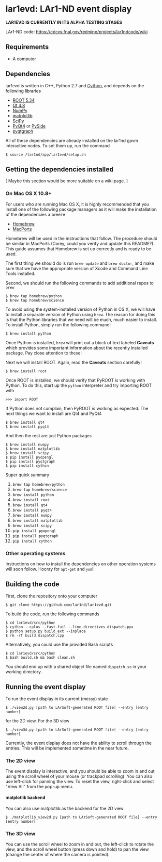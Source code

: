 lar1evd: LAr1-ND event display
==============================

**LAR1EVD IS CURRENTLY IN ITS ALPHA TESTING STAGES**

LAr1-ND code: https://cdcvs.fnal.gov/redmine/projects/lar1ndcode/wiki

Requirements
------------

- A computer

Dependencies
------------

lar1evd is written in C++, Python 2.7 and [Cython][cython], and depends
on the following libraries

- [ROOT 5.34][root]
- [Qt 4.8][qt]
- [NumPy][numpy]
- [matplotlib][matplotlib]
- [SciPy][scipy]
- [PyQt4][pyqt] or [PySide][pyside]
- [pyqtgraph][pyqtgraph]

All of these dependencies are already installed on the lar1nd gpvm
interactive nodes. To set them up, run the command

    $ source /lar1nd/app/lar1evd/setup.sh

Getting the dependencies installed
----------------------------------

[ Maybe this section would be more suitable on a wiki page. ]

### On Mac OS X 10.8+

For users who are running Mac OS X, it is highly recommended that you
install one of the following package managers as it will make the
installation of the dependencies a breeze

- [Homebrew][homebrew]
- [MacPorts][macports]

Homebrew will be used in the instructions that follow. The procedure
should be similar in MacPorts (Corey, could you verify and update this
README?). This guide assumes that Homebrew is set up correctly and is
ready to be used.

The first thing we should do is run `brew update` and `brew doctor`, and
make sure that we have the appropriate version of Xcode and Command Line
Tools installed.

Second, we should run the following commands to add additional repos to
`brew`

    $ brew tap homebrew/python
    $ brew tap homebrew/science

To avoid using the system-installed version of Python in OS X, we will
have to install a separate version of Python using `brew`. The reason
for doing this is that the Python libraries that we need will be much,
much easier to install. To install Python, simply run the following
command:

    $ brew install python

Once Python is installed, `brew` will print out a block of text labeled
**Caveats** which provides some important information about the recently
installed package. Pay close attention to these!

Next we will install ROOT. Again, read the **Caveats** section
carefully!

    $ brew install root

Once ROOT is installed, we should verify that PyROOT is working with
Python. To do this, start up the `python` interpreter and try importing
ROOT with

    >>> import ROOT

If Python does not complain, then PyROOT is working as expected. The
next things we want to install are Qt4 and PyQt4

    $ brew install qt4
    $ brew install pyqt4

And then the rest are just Python packages

    $ brew install numpy
    $ brew install matplotlib
    $ brew install scipy
    $ pip install pyopengl
    $ pip install pyqtgraph
    $ pip install cython

Super quick summary

1. `brew tap homebrew/python`
2. `brew tap homebrew/science`
3. `brew install python`
4. `brew install root`
5. `brew install qt4`
6. `brew install pyqt4`
7. `brew install numpy`
8. `brew install matplotlib`
9. `brew install scipy`
10. `pip install pyopengl`
11. `pip install pyqtgraph`
12. `pip install cython`

### Other operating systems

Instructions on how to install the dependencies on other operation
systems will soon follow. Hooray for `apt-get` and `yum`!

Building the code
-----------------

First, clone the repository onto your computer

    $ git clone https://github.com/lar1nd/lar1evd.git

To build the code, run the following commands

    $ cd lar1evd/src/python
    $ cython --cplus --fast-fail --line-directives dispatch.pyx
    $ python setup.py build_ext --inplace
    $ rm -rf build dispatch.cpp

Alternatively, you could use the provided Bash scripts

    $ cd lar1evd/src/python
    $ bash build.sh && bash clean.sh

You should end up with a shared object file named `dispatch.so` in your
working directory.

Running the event display
-------------------------

To run the event display in its current (messy) state

    $ ./view2d.py [path to LArSoft-generated ROOT file] --entry [entry number]

for the 2D view. For the 3D view

    $ ./view3d.py [path to LArSoft-generated ROOT file] --entry [entry number]

Currently, the event display does not have the ability to scroll through
the entries. This will be implemented sometime in the near future.

### The 2D view

The event display is interactive, and you should be able to zoom in and
out using the scroll wheel of your mouse (or trackpad scrolling). You
can also use left-click for panning the view. To reset the view,
right-click and select "View All" from the pop-up menu.

#### matplotlib backend

You can also use matplotlib as the backend for the 2D view

    $ ./matplotlib_view2d.py [path to LArSoft-generated ROOT file] --entry [entry number]

### The 3D view

You can use the scroll wheel to zoom in and out, the left-click to
rotate the view, and the scroll wheel button (press down and hold) to
pan the view (change the center of where the camera is pointed).


[root]:http://root.cern.ch
[qt]:https://qt-project.org
[numpy]:http://numpy.org
[matplotlib]:http://matplotlib.org
[scipy]:http://scipy.org
[pyqt]:http://riverbankcomputing.com/software/pyqt
[pyside]:http://qt-project.org/wiki/PySide
[pyqtgraph]:http://pyqtgraph.org
[cython]:http://cython.org
[homebrew]:http://brew.sh
[macports]:https://macports.org
